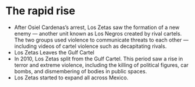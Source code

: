 # The rapid rise

 - After Osiel Cardenas’s arrest, Los Zetas saw the formation of a new enemy — another unit known as Los Negros created by rival cartels. The two groups used violence to communicate threats to each other — including videos of cartel violence such as decapitating rivals.
- Los Zetas Leaves the Gulf Cartel
- In 2010, Los Zetas split from the Gulf Cartel. This period saw a rise in terror and extreme violence, including the killing of political figures, car bombs, and dismembering of bodies in public spaces.
- Los Zetas started to expand all across Mexico.

